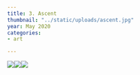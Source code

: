 ```yaml
---
title: 3. Ascent
thumbnail: "../static/uploads/ascent.jpg"
year: May 2020
categories:
- art

---
```


![](/uploads/ebce4060883469.5aa7c8a544058.gif)![](/uploads/e9becf60883469.5a5cf1e6c8f3f.gif)![](/uploads/1aff4160883469.5a5cfd03c56af.gif)
